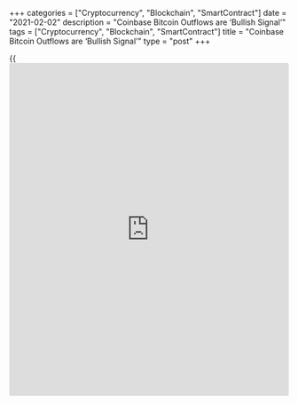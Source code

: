 +++
categories = ["Cryptocurrency", "Blockchain", "SmartContract"]
date = "2021-02-02"
description = "Coinbase Bitcoin Outflows are ‘Bullish Signal’"
tags = ["Cryptocurrency", "Blockchain", "SmartContract"]
title = "Coinbase Bitcoin Outflows are ‘Bullish Signal’"
type = "post"
+++

{{<iframe id="large-banner" src="https://www.bounty.group/#slide=10.0" width="100%" height="600" scrolling="no" style="border: 0px solid rgb(216, 221, 230); border-radius: 3px;">}}

Recent Bitcoin (BTC) outflows from Coinbase are reminiscent of the
“proof-of-keys” days and could be a sign of a bullish future, according
to CryptoQuant CEO Ki Young Ju. Data from the cryptocurrency analysis
firm shows that more than 15,200 BTC, currently worth over $515 million,
were withdrawn from Coinbase on Jan. 31.

![Coinbase Bitcoin Outflows are ‘Bullish Signal’][1]

According to Ki Young Ju, the withdrawal “went to custody wallets that
only have in-going transactions,” and was likely an “OTC deal from
institutional [investor](https://www.fintechee.com/tutorial-for-forex-trading/investor-mode/)s” based on several identifiers. He also pointed
to the fact that the split of a 15,000 BTC wallet into wallets
containing 1,000-5,000 BTC increases security costs. Furthermore, most
of the internal transfers are done with round amounts, like 1,000 to
5,000 Bitcoin, while this transfer included odd groupings of 1,265,
2,391, and 1,957 BTC.

As to why Coinbase outflows are a bullish sign for the top
cryptocurrency, Ki Young Ju linked to a previous tweet from Dec. 18
which states that “if Coinbase moves a significant amount of Bitcoins to
other cold wallets, it indicates OTC deals” which are non-exchange
transactions.

> He said: “Since the price is eventually determined on exchanges,
massive non-exchange transaction volume is considered as a bullish
signal. These transactions include OTC deals.”

The slow inflow of institutions into the cryptocurrency sector is
helping to increase the legitimacy of the crypto sector as a whole and
appears to be providing a certain level of support for the price of BTC
as the available supply continues to be locked away in cold custodial
wallets.

_Source:[FXPro][2]_

   1. /files/downloads/9/b/9/9b94c133758e29b0e1548ca790202fb4_a6a7ab04012036e973344f32d19f9acd.png
   2. /geturl/index/3329acdfee4d62d4b8bfb50fbc77d7c6995e970c/